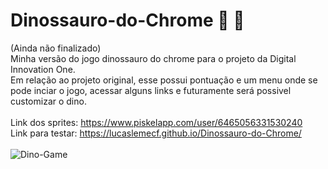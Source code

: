 # Dinossauro-do-Chrome :cactus: :t-rex:
(Ainda não finalizado) </br>
Minha versão do jogo dinossauro do chrome para o projeto da Digital Innovation One. </br>
Em relação ao projeto original, esse possui pontuação e um menu onde se pode inciar o jogo, acessar alguns links e futuramente será possivel customizar o dino. </br> </br>
Link dos sprites: https://www.piskelapp.com/user/6465056331530240 </br>
Link para testar: https://lucaslemecf.github.io/Dinossauro-do-Chrome/ </br> </br>
![Dino-Game](https://user-images.githubusercontent.com/54031977/105115847-5ca11c00-5aa8-11eb-8f28-1d8bd9fa063d.png)
